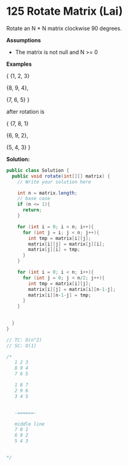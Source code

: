 # 125 Rotate Matrix (Lai)

Rotate an N * N matrix clockwise 90 degrees.

**Assumptions**

- The matrix is not null and N >= 0

**Examples**

{ {1,  2,  3}

 {8,  9,  4},

 {7,  6,  5} }

after rotation is

{ {7,  8,  1}

 {6,  9,  2},

 {5,  4,  3} }



**Solution:**

```java
public class Solution {
  public void rotate(int[][] matrix) {
    // Write your solution here

    int n = matrix.length; 
    // base case
    if (n <= 1){
      return;
    }

    for (int i = 0; i < n; i++){
      for (int j = i; j < n; j++){
        int tmp = matrix[i][j];
        matrix[i][j] = matrix[j][i];
        matrix[j][i] = tmp;
      }
    }

    for (int i = 0; i < n; i++){
      for (int j = 0; j < n/2; j++){
        int tmp = matrix[i][j];
        matrix[i][j] = matrix[i][n-1-j];
        matrix[i][n-1-j] = tmp;
      }
    }

    
  }
}

// TC: O(n^2)
// SC: O(1)

/*
   1 2 3
   8 9 4
   7 6 5

   1 8 7
   2 9 6
   3 4 5


   -======-

   middle line
   7 8 1
   6 9 2
   5 4 3


*/

```



